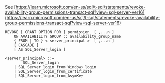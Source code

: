 See [https://learn.microsoft.com/en-us/sql/t-sql/statements/revoke-availability-group-permissions-transact-sql?view=sql-server-ver16](https://learn.microsoft.com/en-us/sql/t-sql/statements/revoke-availability-group-permissions-transact-sql?view=sql-server-ver16)
```
REVOKE [ GRANT OPTION FOR ] permission  [ ,...n ]   
    ON AVAILABILITY GROUP :: availability_group_name  
    { FROM | TO } < server_principal >  [ ,...n ]  
    [ CASCADE ]  
    [ AS SQL_Server_login ]   
  
<server_principal> ::=   
        SQL_Server_login  
    | SQL_Server_login_from_Windows_login   
    | SQL_Server_login_from_certificate   
    | SQL_Server_login_from_AsymKey
```
